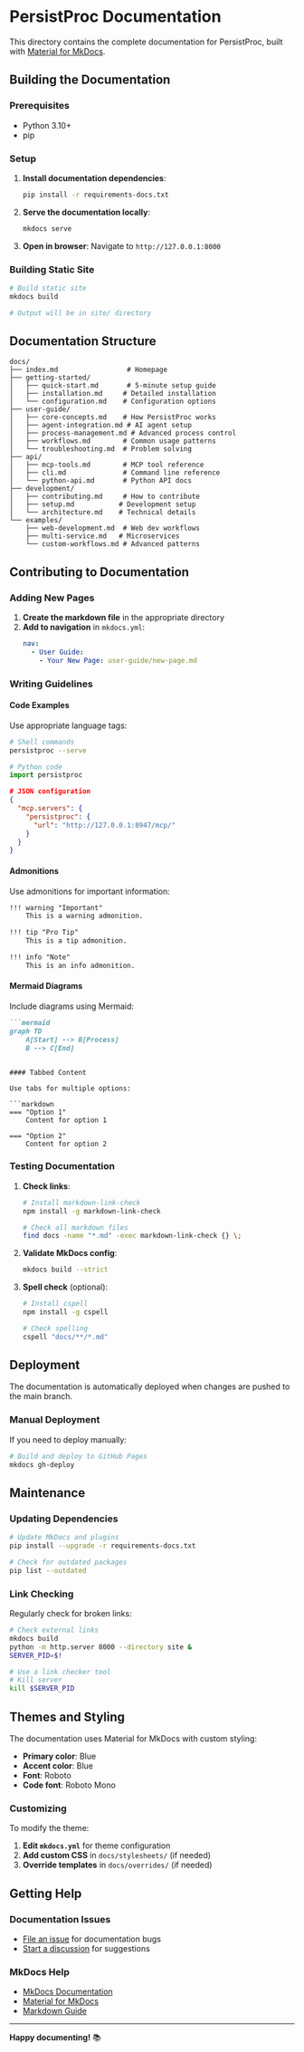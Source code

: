 # PersistProc Documentation

This directory contains the complete documentation for PersistProc, built with [Material for MkDocs](https://squidfunk.github.io/mkdocs-material/).

## Building the Documentation

### Prerequisites

- Python 3.10+
- pip

### Setup

1. **Install documentation dependencies**:
   ```bash
   pip install -r requirements-docs.txt
   ```

2. **Serve the documentation locally**:
   ```bash
   mkdocs serve
   ```

3. **Open in browser**:
   Navigate to `http://127.0.0.1:8000`

### Building Static Site

```bash
# Build static site
mkdocs build

# Output will be in site/ directory
```

## Documentation Structure

```
docs/
├── index.md                 # Homepage
├── getting-started/
│   ├── quick-start.md       # 5-minute setup guide
│   ├── installation.md     # Detailed installation
│   └── configuration.md    # Configuration options
├── user-guide/
│   ├── core-concepts.md    # How PersistProc works
│   ├── agent-integration.md # AI agent setup
│   ├── process-management.md # Advanced process control
│   ├── workflows.md        # Common usage patterns
│   └── troubleshooting.md  # Problem solving
├── api/
│   ├── mcp-tools.md        # MCP tool reference
│   ├── cli.md              # Command line reference
│   └── python-api.md       # Python API docs
├── development/
│   ├── contributing.md     # How to contribute
│   ├── setup.md           # Development setup
│   └── architecture.md    # Technical details
└── examples/
    ├── web-development.md  # Web dev workflows
    ├── multi-service.md   # Microservices
    └── custom-workflows.md # Advanced patterns
```

## Contributing to Documentation

### Adding New Pages

1. **Create the markdown file** in the appropriate directory
2. **Add to navigation** in `mkdocs.yml`:
   ```yaml
   nav:
     - User Guide:
       - Your New Page: user-guide/new-page.md
   ```

### Writing Guidelines

#### Code Examples

Use appropriate language tags:

```bash
# Shell commands
persistproc --serve
```

```python
# Python code
import persistproc
```

```json
# JSON configuration
{
  "mcp.servers": {
    "persistproc": {
      "url": "http://127.0.0.1:8947/mcp/"
    }
  }
}
```

#### Admonitions

Use admonitions for important information:

```markdown
!!! warning "Important"
    This is a warning admonition.

!!! tip "Pro Tip"
    This is a tip admonition.

!!! info "Note"
    This is an info admonition.
```

#### Mermaid Diagrams

Include diagrams using Mermaid:

```markdown
```mermaid
graph TD
    A[Start] --> B[Process]
    B --> C[End]
```
```

#### Tabbed Content

Use tabs for multiple options:

```markdown
=== "Option 1"
    Content for option 1

=== "Option 2"
    Content for option 2
```

### Testing Documentation

1. **Check links**:
   ```bash
   # Install markdown-link-check
   npm install -g markdown-link-check
   
   # Check all markdown files
   find docs -name "*.md" -exec markdown-link-check {} \;
   ```

2. **Validate MkDocs config**:
   ```bash
   mkdocs build --strict
   ```

3. **Spell check** (optional):
   ```bash
   # Install cspell
   npm install -g cspell
   
   # Check spelling
   cspell "docs/**/*.md"
   ```

## Deployment

The documentation is automatically deployed when changes are pushed to the main branch.

### Manual Deployment

If you need to deploy manually:

```bash
# Build and deploy to GitHub Pages
mkdocs gh-deploy
```

## Maintenance

### Updating Dependencies

```bash
# Update MkDocs and plugins
pip install --upgrade -r requirements-docs.txt

# Check for outdated packages
pip list --outdated
```

### Link Checking

Regularly check for broken links:

```bash
# Check external links
mkdocs build
python -m http.server 8000 --directory site &
SERVER_PID=$!

# Use a link checker tool
# Kill server
kill $SERVER_PID
```

## Themes and Styling

The documentation uses Material for MkDocs with custom styling:

- **Primary color**: Blue
- **Accent color**: Blue  
- **Font**: Roboto
- **Code font**: Roboto Mono

### Customizing

To modify the theme:

1. **Edit `mkdocs.yml`** for theme configuration
2. **Add custom CSS** in `docs/stylesheets/` (if needed)
3. **Override templates** in `docs/overrides/` (if needed)

## Getting Help

### Documentation Issues

- [File an issue](https://github.com/irskep/persistproc-mcp/issues) for documentation bugs
- [Start a discussion](https://github.com/irskep/persistproc-mcp/discussions) for suggestions

### MkDocs Help

- [MkDocs Documentation](https://www.mkdocs.org/)
- [Material for MkDocs](https://squidfunk.github.io/mkdocs-material/)
- [Markdown Guide](https://www.markdownguide.org/)

---

**Happy documenting!** 📚